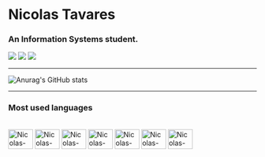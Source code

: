 # Nicolas Tavares
### An Information Systems student.

<div> 
  <a href="https://www.instagram.com/nicolas.tvrs_/" target="_blank"><img src="https://img.shields.io/badge/-Instagram-%23E4405F?style=for-the-badge&logo=instagram&logoColor=white" target="_blank"></a>
  <a href = "mailto:btavares.nicolas@gmail.com"><img src="https://img.shields.io/badge/-Gmail-%23333?style=for-the-badge&logo=gmail&logoColor=white" target="_blank"></a>
  <a href="https://www.linkedin.com/in/nicolastavares/" target="_blank"><img src="https://img.shields.io/badge/-LinkedIn-%230077B5?style=for-the-badge&logo=linkedin&logoColor=white" target="_blank"></a> 
</div>

---


![Anurag's GitHub stats](https://github-readme-stats.vercel.app/api?username=nicolas-tavares&hide=contribs,prs&show_icons=true&theme=tokyonight)

---

### Most used languages

<div style="display: inline_block"><br>
  <img align="center" alt="Nicolas-Go" height="40" width="50" src="https://cdn.jsdelivr.net/gh/devicons/devicon/icons/go/go-original-wordmark.svg" />
  <img align="center" alt="Nicolas-Html" height="40" width="50" src="https://cdn.jsdelivr.net/gh/devicons/devicon/icons/html5/html5-original.svg" />
  <img align="center" alt="Nicolas-Css" height="40" width="50" src="https://cdn.jsdelivr.net/gh/devicons/devicon/icons/css3/css3-original.svg" />
  <img align="center" alt="Nicolas-JavaScr" height="40" width="50" src="https://cdn.jsdelivr.net/gh/devicons/devicon/icons/javascript/javascript-original.svg" />
  <img align="center" alt="Nicolas-Dart" height="40" width="50" src="https://cdn.jsdelivr.net/gh/devicons/devicon/icons/dart/dart-plain-wordmark.svg" />
  <img align="center" alt="Nicolas-Dart" height="40" width="50" src="https://cdn.jsdelivr.net/gh/devicons/devicon@latest/icons/flutter/flutter-original.svg" />
  <img align="center" alt="Nicolas-Dart" height="40" width="50" src="https://cdn.jsdelivr.net/gh/devicons/devicon@latest/icons/python/python-original.svg" />
          
          
          
